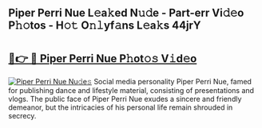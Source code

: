 ## Piper Perri Nue L𝚎a𝚔ed N𝚞𝚍e - Part-err Vi𝚍𝚎o P𝚑𝚘tos - H𝚘𝚝 O𝚗𝚕yf𝚊ns L𝚎a𝚔s 44jrY

# <h2><a href="http://kf3vdq.oniu.top/?m=Piper+Perri+Nue">🔗👉 🔴 Piper Perri Nue P𝚑ot𝚘𝚜 V𝚒d𝚎o</a></h2>

[![Piper Perri Nue Nu𝚍e𝚜](https://i.imgur.com/0qMVB7G.gif)](http://kf3vdq.oniu.top/?m=Piper+Perri+Nue)
Social media personality Piper Perri Nue, famed for publishing dance and lifestyle material, consisting of presentations and vlogs. The public face of Piper Perri Nue exudes a sincere and friendly demeanor, but the intricacies of his personal life remain shrouded in secrecy.  
